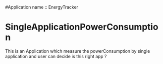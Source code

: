 #Application name :: EnergyTracker

# SingleApplicationPowerConsumption
This is an Application which measure the powerConsumption by single application and user can decide is this right app ?
